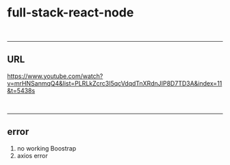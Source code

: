 # full-stack-react-node

<br>

---

## URL

https://www.youtube.com/watch?v=mrHNSanmqQ4&list=PLRLkZcrc3I5qcVdqdTnXRdnJIP8D7TD3A&index=11&t=5438s

<br>

---

## error

1. no working Boostrap
2. axios error
